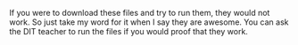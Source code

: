 If you were to download these files and try to run them, they would not work. So just take my word for it when I say they are awesome. 
You can ask the DIT teacher to run the files if you would proof that they work.
